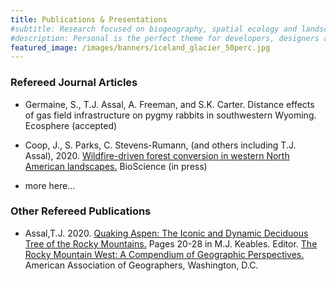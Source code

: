 ```yaml
---
title: Publications & Presentations
#subtitle: Research focused on biogeography, spatial ecology and landscape change at Kent State University
#description: Personal is the perfect theme for developers, designers and other creatives.
featured_image: /images/banners/iceland_glacier_50perc.jpg
---
```


### Refereed Journal Articles

* Germaine, S., T.J. Assal, A. Freeman, and S.K. Carter. Distance effects of gas field infrastructure on pygmy rabbits in southwestern Wyoming. Ecosphere (accepted)
    
* Coop, J., S. Parks, C. Stevens-Rumann, (and others including T.J. Assal), 2020. [Wildfire-driven forest conversion in western North American landscapes.](https://academic.oup.com/bioscience/article/doi/10.1093/biosci/biaa061/5859066) BioScience (in press)

* more here...

### Other Refereed Publications

* Assal,T.J. 2020. [Quaking Aspen: The Iconic and Dynamic Deciduous Tree of the Rocky Mountains.](https://www.researchgate.net/publication/340846160_Quaking_Aspen_The_Iconic_and_Dynamic_Deciduous_Tree_of_the_Rocky_Mountains) Pages 20-28 in M.J. Keables. Editor. [The Rocky Mountain West: A Compendium of Geographic Perspectives.](www.aag.org/cs/publications/special/the_rocky_mountain_west) American Association of Geographers, Washington, D.C.

